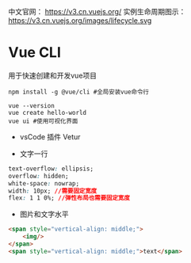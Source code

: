 中文官网： https://v3.cn.vuejs.org/
实例生命周期图示： https://v3.cn.vuejs.org/images/lifecycle.svg

# Vue CLI 
用于快速创建和开发vue项目
```
npm install -g @vue/cli #全局安装vue命令行

vue --version
vue create hello-world 
vue ui #使用可视化界面
```


- vsCode 插件
Vetur

- 文字一行
```css
text-overflow: ellipsis;
overflow: hidden;
white-space: nowrap;
width: 10px; //需要固定宽度
flex: 1 1 0%; //弹性布局也需要固定宽度
```

- 图片和文字水平
```html
<span style="vertical-align: middle;">
	<img/>
</span>
<span style="vertical-align: middle;">text</span>
```

